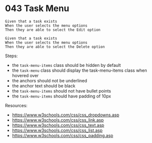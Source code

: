 # 043 Task Menu

```
Given that a task exists 
When the user selects the menu options 
Then they are able to select the Edit option
```

```
Given that a task exists 
When the user selects the menu options 
Then they are able to select the Delete option
```

Steps:
- the `task-menu-items` class should be hidden by default
- the `task-menu` class should display the task-menu-items class when hovered over
- the anchors should not be underlined
- the anchor text should be black
- the `task-menu-items` should not have bullet points
- the `task-menu-items` should have padding of 10px

Resources:
- https://www.w3schools.com/css/css_dropdowns.asp
- https://www.w3schools.com/css/css_link.asp
- https://www.w3schools.com/css/css_text.asp
- https://www.w3schools.com/css/css_list.asp
- https://www.w3schools.com/css/css_padding.asp

